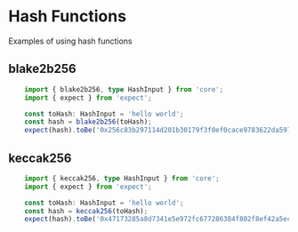 # Hash Functions

Examples of using hash functions

## blake2b256

```typescript { name=blake2b256, category=example }
    import { blake2b256, type HashInput } from 'core';
    import { expect } from 'expect';

    const toHash: HashInput = 'hello world';
    const hash = blake2b256(toHash);
    expect(hash).toBe('0x256c83b297114d201b30179f3f0ef0cace9783622da5974326b436178aeef610');
```

## keccak256

```typescript { name=keccak256, category=example }
    import { keccak256, type HashInput } from 'core';
    import { expect } from 'expect';

    const toHash: HashInput = 'hello world';
    const hash = keccak256(toHash);
    expect(hash).toBe('0x47173285a8d7341e5e972fc677286384f802f8ef42a5ec5f03bbfa254cb01fad');
```